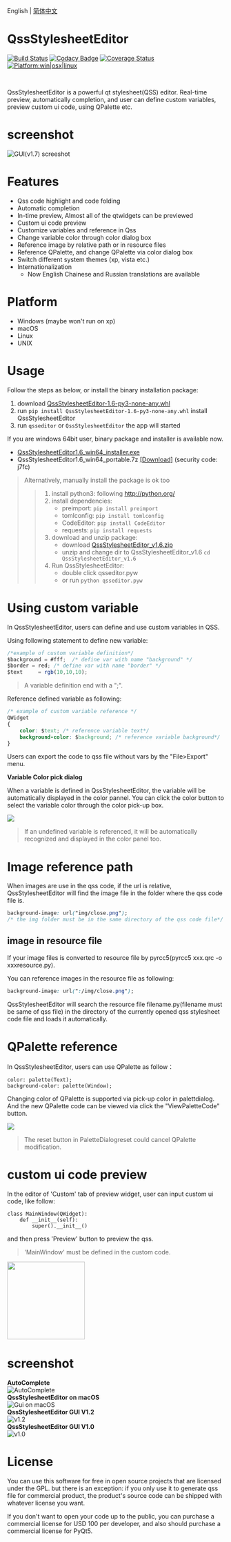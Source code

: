 English | [简体中文](readme_zh-CN.md)

# QssStylesheetEditor

[![Build Status](https://api.travis-ci.com/hustlei/QssStylesheetEditor.svg?branch=master)](https://travis-ci.com/hustlei/QssStylesheetEditor)
[![Codacy Badge](https://api.codacy.com/project/badge/Grade/220d511b3ab146d0b03fef0245e00525)](https://www.codacy.com/manual/hustlei/QssStylesheetEditor?utm_source=github.com&amp;utm_medium=referral&amp;utm_content=hustlei/QssStylesheetEditor&amp;utm_campaign=Badge_Grade)
[![Coverage Status](https://coveralls.io/repos/github/hustlei/QssStylesheetEditor/badge.svg?branch=master)](https://coveralls.io/github/hustlei/QssStylesheetEditor?branch=master)
[<img alt="Platform:win|osx|linux" src="https://raw.githubusercontent.com/hustlei/QssStylesheetEditor/master/docs/assets/badge/platform.svg?sanitize=true" onerror="this.src='https://hustlei.github.io/assets/badge/platform.svg';this.onerror=null" />](https://travis-ci.com/hustlei/QssStylesheetEditor)

<br>

QssStylesheetEditor is a powerful qt stylesheet(QSS) editor.
Real-time preview, automatically completion, and user can define custom variables,
preview custom ui code, using QPalette etc.


# screenshot

![GUI(v1.7) screeshot](https://hustlei.github.io/software/QssStylesheetEditor/screenshot/en/QssStylesheetEditor_v1.7.png  "GUI(v1.7)")

# Features

+ Qss code highlight and code folding
+ Automatic completion
+ In-time preview, Almost all of the qtwidgets can be previewed
+ Custom ui code preview
+ Customize variables and reference in Qss
+ Change variable color through color dialog box
+ Reference image by relative path or in resource files
+ Reference QPalette, and change QPalette via color dialog box
+ Switch different system themes (xp, vista etc.)
+ Internationalization
  + Now English Chainese and Russian translations are available

# Platform

+ Windows (maybe won't run on xp)
+ macOS
+ Linux
+ UNIX


# Usage

Follow the steps as below, or install the binary installation package:

1. download [QssStylesheetEditor-1.6-py3-none-any.whl](https://github.com/hustlei/QssStylesheetEditor/releases)
2. run `pip install QssStylesheetEditor-1.6-py3-none-any.whl` install QssStylesheetEditor
3. run `qsseditor` or `QssStylesheetEditor` the app will started

If you are windows 64bit user, binary package and installer is available now.

+ [QssStylesheetEditor1.6_win64_installer.exe](https://github.com/hustlei/QssStylesheetEditor/releases)
+ QssStylesheetEditor1.6_win64_portable.7z [[Download]](https://pan.baidu.com/s/1d8QJH6EbGcZXi7GjbkPlsQ) (security code: j7fc)


> Alternatively, manually install the package is ok too
> 
>> 1. install python3: following <http://python.org/>
>> 2. install dependencies:
>>     - preimport: `pip install preimport`
>>     - tomlconfig: `pip install tomlconfig`
>>     - CodeEditor: `pip install CodeEditor`
>>     - requests: `pip install requests`
>> 3. download and unzip package:
>>     + download [QssStylesheetEditor_v1.6.zip](https://github.com/hustlei/QssStylesheetEditor/releases)
>>     + unzip and change dir to QssStylesheetEditor_v1.6 `cd QssStylesheetEditor_v1.6`
>> 4. Run QssStylesheetEditor:
>>     + double click qsseditor.pyw
>>     + or run `python qsseditor.pyw`


# Using custom variable 

In QssStylesheetEditor, users can define and use custom variables in QSS. 

Using following statement to define new variable:

~~~js
/*example of custom variable definition*/
$background = #fff;  /* define var with name "background" */
$border = red; /* define var with name "border" */
$text     = rgb(10,10,10);
~~~

> A variable definition end with a ";".

Reference defined variable as following:

~~~css
/* example of custom variable reference */
QWidget
{
    color: $text; /* reference variable text*/
    background-color: $background; /* reference variable background*/
}
~~~


Users can export the code to qss file without vars by the "File>Export" menu.


**Variable Color pick dialog**

When a variable is defined in QssStylesheetEditor, the variable will be automatically displayed in the color pannel. You can click the color button to select the variable color through the color pick-up box.

<img src="https://raw.githubusercontent.com/hustlei/QssStylesheetEditor/master/docs/assets/screenshot/ColorDlg_v1.3.png" style="max-height:480px;max-width:960px"/>

> If an undefined variable is referenced, it will be automatically recognized and displayed in the color panel too. 

# Image reference path

When images are use in the qss code, if the url is relative,  QssStylesheetEditor will find the image file in the folder where the qss code file is.

~~~css
background-image: url("img/close.png");
/* the img folder must be in the same directory of the qss code file*/
~~~


## image in resource file

If your image files is converted to resource file by pyrcc5(pyrcc5 xxx.qrc -o xxxresource.py).

You can reference images in the resource file as following:

~~~css
background-image: url(":/img/close.png");
~~~

QssStylesheetEditor will search the resource file filename.py(filename must be same of qss file) in the directory of the currently opened qss stylesheet code file and loads it automatically.

# QPalette reference

In QssStylesheetEditor, users can use QPalette as follow：

~~~
color: palette(Text);
background-color: palette(Window);
~~~

Changing color of QPalette is supported via pick-up color in palettdialog.
And the new QPalette code can be viewed via click the "ViewPaletteCode" button.

<img src="https://hustlei.github.io/software/QssStylesheetEditor/screenshot/PaletteDlg_V1.7.png" style="max-height:480px;max-width:960px" />

> The reset button in PaletteDialogreset could cancel QPalette modification.

# custom ui code preview

In the  editor of 'Custom' tab of preview widget, user can input custom ui code, like follow:

~~~
class MainWindow(QWidget):
    def __init__(self):
        super().__init__()
~~~

and then press 'Preview' button to preview the qss.

> 'MainWindow' must be defined in the custom code.

<img src="https://hustlei.github.io/software/QssStylesheetEditor/screenshot/CustomPreview_v1.7.png" height=180 />

# screenshot

<div><span><b>AutoComplete</b></span></div>
    <img src="https://raw.githubusercontent.com/hustlei/QssStylesheetEditor/master/docs/assets/screenshot/AutoComplete.png" alt="AutoComplete" style="max-height:480px;max-width:960px"/>

<div><span><b>QssStylesheetEditor on macOS</b></span></div>
    <img src="https://hustlei.github.io/software/QssStylesheetEditor/screenshot/en/QssStylesheetEditor_mac_v1.5.png" alt="Gui on macOS" style="max-height:480px;max-width:960px"/>

<div><span><b>QssStylesheetEditor GUI V1.2</b></span></div>
    <img src="https://raw.githubusercontent.com/hustlei/QssStylesheetEditor/master/docs/assets/screenshot/QssStylesheetEditor_v1.2.png" alt="v1.2" style="max-height:480px;max-width:960px"/>
<div><span><b>QssStylesheetEditor GUI V1.0</b></span></div>
    <img src="https://raw.githubusercontent.com/hustlei/QssStylesheetEditor/master/docs/assets/screenshot/QssStylesheetEditor_v1.0.png" alt="v1.0" style="max-height:480px;max-width:960px"/>


# License
You can use this software for free in open source projects that are licensed under the GPL. but there is an exception: if you only use it to generate qss file for commercial product, the product's source code can be shipped with whatever license you want.

If you don't want to open your code up to the public, you can purchase a commercial license for USD 100 per developer, and also should purchase a commercial license for PyQt5.
